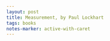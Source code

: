 ```yaml
---
layout: post
title: Measurement, by Paul Lockhart
tags: books
notes-marker: active-with-caret
---
```

